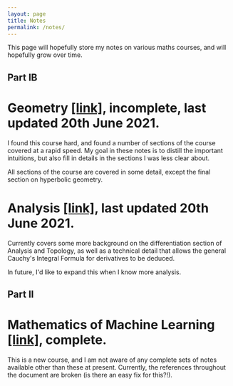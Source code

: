 ```yaml
---
layout: page
title: Notes
permalink: /notes/
---
```


This page will hopefully store my notes on various maths courses, and will hopefully grow over time.

## Part IB

# Geometry <a href="../assets/Geom.pdf" target="_blank">[link]</a>, incomplete, last updated 20th June 2021.

I found this course hard, and found a number of sections of the course covered at a rapid speed. My goal in these notes is to distill the important intuitions, but also fill in details in the sections I was less clear about.

All sections of the course are covered in some detail, except the final section on hyperbolic geometry.

# Analysis <a href="../assets/Anal.pdf" target="_blank">[link]</a>, last updated 20th June 2021.

<!-- Currently only covers a useful trick to verify the general derivative form of Cauch -->

Currently covers some more background on the differentiation section of Analysis and Topology, as well as a technical detail that allows the general Cauchy's Integral Formula for derivatives to be deduced.

In future, I'd like to expand this when I know more analysis.

## Part II

# Mathematics of Machine Learning <a href="../assets/MML.pdf" target="_blank">[link]</a>, complete.

This is a new course, and I am not aware of any complete sets of notes available other than these at present. Currently, the references throughout the document are broken (is there an easy fix for this?!).

<!-- # Principles of Statistics <a href="../assets/PoS/pos.pdf" target="_blank">[link]</a>. created 22nd October 2021. -->

<!-- I have just started writing up notes for the Principles of Statistics course. -->